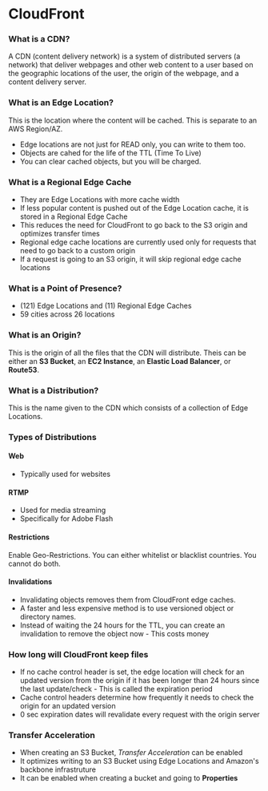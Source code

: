 # CloudFront

### What is a CDN?

A CDN (content delivery network) is a system of distributed servers (a network) that deliver webpages and other web content to a user based on the geographic locations of the user, the origin of the webpage, and a content delivery server.

### What is an Edge Location?

This is the location where the content will be cached. This is separate to an AWS Region/AZ.

- Edge locations are not just for READ only, you can write to them too.
- Objects are cahed for the life of the TTL (Time To Live)
- You can clear cached objects, but you will be charged.

### What is a Regional Edge Cache

- They are Edge Locations with more cache width
- If less popular content is pushed out of the Edge Location cache, it is stored in a Regional Edge Cache
- This reduces the need for CloudFront to go back to the S3 origin and optimizes transfer times
- Regional edge cache locations are currently used only for requests that need to go back to a custom origin
- If a request is going to an S3 origin, it will skip regional edge cache locations

### What is a Point of Presence?

- (121) Edge Locations and (11) Regional Edge Caches
- 59 cities across 26 locations

### What is an Origin?

This is the origin of all the files that the CDN will distribute. Theis can be either an **S3 Bucket**, an **EC2 Instance**, an **Elastic Load Balancer**, or **Route53**.

### What is a Distribution?

This is the name given to the CDN which consists of a collection of Edge Locations.

### Types of Distributions

#### Web

- Typically used for websites

#### RTMP

- Used for media streaming
- Specifically for Adobe Flash

#### Restrictions

Enable Geo-Restrictions. You can either whitelist or blacklist countries. You cannot do both.

#### Invalidations

- Invalidating objects removes them from CloudFront edge caches.
- A faster and less expensive method is to use versioned object or directory names.
- Instead of waiting the 24 hours for the TTL, you can create an invalidation to remove the object now - This costs money

### How long will CloudFront keep files

- If no cache control header is set, the edge location will check for an updated version from the origin if it has been longer than 24 hours since the last update/check - This is called the expiration period
- Cache control headers determine how frequently it needs to check the origin for an updated version
- 0 sec expiration dates will revalidate every request with the origin server

### Transfer Acceleration

- When creating an S3 Bucket, _Transfer Acceleration_ can be enabled
- It optimizes writing to an S3 Bucket using Edge Locations and Amazon's backbone infrastruture
- It can be enabled when creating a bucket and going to **Properties**
